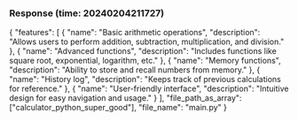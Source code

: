 ### Response (time: 20240204211727)

{
  "features": [
    {
      "name": "Basic arithmetic operations",
      "description": "Allows users to perform addition, subtraction, multiplication, and division."
    },
    {
      "name": "Advanced functions",
      "description": "Includes functions like square root, exponential, logarithm, etc."
    },
    {
      "name": "Memory functions",
      "description": "Ability to store and recall numbers from memory."
    },
    {
      "name": "History log",
      "description": "Keeps track of previous calculations for reference."
    },
    {
      "name": "User-friendly interface",
      "description": "Intuitive design for easy navigation and usage."
    }
  ],
  "file_path_as_array": ["calculator_python_super_good"],
  "file_name": "main.py"
}